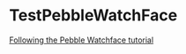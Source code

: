 # TestPebbleWatchFace

[Following the Pebble Watchface tutorial](http://developer.getpebble.com/getting-started/watchface-tutorial/part1/)

